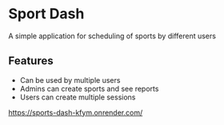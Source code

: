 # Sport Dash

A simple application for scheduling of sports by different users

## Features

- Can be used by multiple users
- Admins can create sports and see reports
- Users can create multiple sessions

https://sports-dash-kfym.onrender.com/
